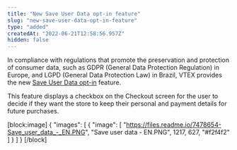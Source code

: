 ```yaml
---
title: "New Save User Data opt-in feature"
slug: "new-save-user-data-opt-in-feature"
type: "added"
createdAt: "2022-06-21T12:58:56.957Z"
hidden: false
---
```

In compliance with regulations that promote the preservation and protection of consumer data, such as GDPR (General Data Protection Regulation) in Europe, and LGPD (General Data Protection Law) in Brazil, VTEX provides the new [Save User Data opt-in](https://developers.vtex.com/vtex-rest-api/docs/enable-the-save-user-data-opt-in) feature.

This feature displays a checkbox on the Checkout screen for the user to decide if they want the store to keep their personal and payment details for future purchases.

[block:image]
{
  "images": [
    {
      "image": [
        "https://files.readme.io/7478654-Save_user_data_-_EN.PNG",
        "Save user data - EN.PNG",
        1217,
        627,
        "#f2f4f2"
      ]
    }
  ]
}
[/block]